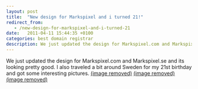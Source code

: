 ```yaml
---
layout: post
title:  "New design for Markspixel and i turned 21!"
redirect_from:
   - /new-design-for-markspixel-and-i-turned-21
date:   2011-04-11 15:44:35 +0100
categories: best domain registrar
description: We just updated the design for Markspixel.com and Markspixel.se and its looking pretty good. I also traveled a bit around Sweden for my 21st birthday and got some interesting pictures.
---
```


We just updated the design for Markspixel.com and Markspixel.se and its looking pretty good. I also traveled a bit around Sweden for my 21st birthday and got some interesting pictures. [(image removed)](http://markustenghamn.com/wp-content/uploads/2011/04/20110411-044356.jpg) [(image removed)](http://markustenghamn.com/wp-content/uploads/2011/04/20110411-044422.jpg) [(image removed)](http://markustenghamn.com/wp-content/uploads/2011/04/20110411-044411.jpg)